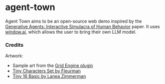 # agent-town
Agent Town aims to be an open-source web demo inspired by the [Generative Agents: Interactive Simulacra of Human Behavior](https://arxiv.org/abs/2304.03442) paper. It uses [window.ai](https://windowai.io/), which allows the user to bring their own LLM model.

### Credits

Artwork:
* Sample art from the [Grid Engine plugin](https://github.com/Annoraaq/grid-engine)
* [Tiny Characters Set by Fleurman](https://opengameart.org/content/tiny-characters-set)
* [Tiny 16 Basic by Lanea Zimmerman](https://opengameart.org/content/tiny-16-basic)

